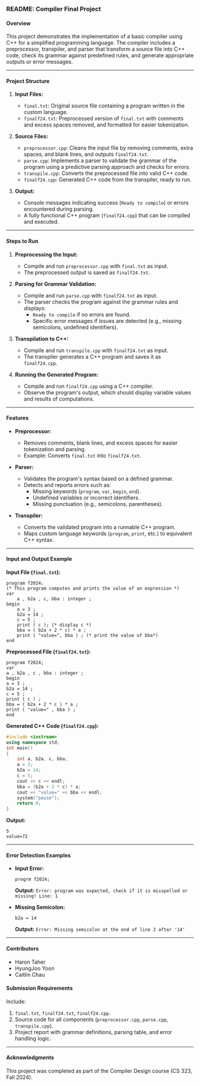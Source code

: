 ### README: Compiler Final Project

#### **Overview**
This project demonstrates the implementation of a basic compiler using C++ for a simplified programming language. The compiler includes a preprocessor, transpiler, and parser that transform a source file into C++ code, check its grammar against predefined rules, and generate appropriate outputs or error messages.

---

#### **Project Structure**
1. **Input Files:**
   - `final.txt`: Original source file containing a program written in the custom language.
   - `finalf24.txt`: Preprocessed version of `final.txt` with comments and excess spaces removed, and formatted for easier tokenization.

2. **Source Files:**
   - `preprocessor.cpp`: Cleans the input file by removing comments, extra spaces, and blank lines, and outputs `finalf24.txt`.
   - `parse.cpp`: Implements a parser to validate the grammar of the program using a predictive parsing approach and checks for errors.
   - `transpile.cpp`: Converts the preprocessed file into valid C++ code.
   - `finalf24.cpp`: Generated C++ code from the transpiler, ready to run.

3. **Output:**
   - Console messages indicating success (`Ready to compile`) or errors encountered during parsing.
   - A fully functional C++ program (`finalf24.cpp`) that can be compiled and executed.

---

#### **Steps to Run**
1. **Preprocessing the Input:**
   - Compile and run `preprocessor.cpp` with `final.txt` as input.
   - The preprocessed output is saved as `finalf24.txt`.

2. **Parsing for Grammar Validation:**
   - Compile and run `parse.cpp` with `finalf24.txt` as input.
   - The parser checks the program against the grammar rules and displays:
     - `Ready to compile` if no errors are found.
     - Specific error messages if issues are detected (e.g., missing semicolons, undefined identifiers).

3. **Transpilation to C++:**
   - Compile and run `transpile.cpp` with `finalf24.txt` as input.
   - The transpiler generates a C++ program and saves it as `finalf24.cpp`.

4. **Running the Generated Program:**
   - Compile and run `finalf24.cpp` using a C++ compiler.
   - Observe the program's output, which should display variable values and results of computations.

---

#### **Features**
- **Preprocessor:**
  - Removes comments, blank lines, and excess spaces for easier tokenization and parsing.
  - Example: Converts `final.txt` into `finalf24.txt`.

- **Parser:**
  - Validates the program's syntax based on a defined grammar.
  - Detects and reports errors such as:
    - Missing keywords (`program`, `var`, `begin`, `end`).
    - Undefined variables or incorrect identifiers.
    - Missing punctuation (e.g., semicolons, parentheses).

- **Transpiler:**
  - Converts the validated program into a runnable C++ program.
  - Maps custom language keywords (`program`, `print`, etc.) to equivalent C++ syntax.

---

#### **Input and Output Example**
**Input File (`final.txt`):**
```plaintext
program f2024;
(* This program computes and prints the value of an expression *)
var
    a , b2a , c, bba : integer ;
begin
    a = 3 ;
    b2a = 14 ;
    c = 5 ;
    print ( c ); (* display c *)
    bba = ( b2a + 2 * c) * a ;
    print ( "value=", bba ) ; (* print the value of bba*)
end
```

**Preprocessed File (`finalf24.txt`):**
```plaintext
program f2024;
var
a , b2a , c , bba : integer ;
begin
a = 3 ;
b2a = 14 ;
c = 5 ;
print ( c ) ;
bba = ( b2a + 2 * c ) * a ;
print ( "value=" , bba ) ;
end
```

**Generated C++ Code (`finalf24.cpp`):**
```cpp
#include <iostream>
using namespace std;
int main()
{
    int a, b2a, c, bba;
    a = 3;
    b2a = 14;
    c = 5;
    cout << c << endl;
    bba = (b2a + 2 * c) * a;
    cout << "value=" << bba << endl;
    system("pause");
    return 0;
}
```

**Output:**
```plaintext
5
value=72
```

---

#### **Error Detection Examples**
- **Input Error:**
  ```plaintext
  progrm f2024;
  ```
  **Output:** `Error: program was expected, check if it is misspelled or missing! Line: 1`

- **Missing Semicolon:**
  ```plaintext
  b2a = 14
  ```
  **Output:** `Error: Missing semicolon at the end of line 2 after '14'`

---

#### **Contributors**
- Haron Taher
- HyungJoo Yoon
- Caitlin Chau

#### **Submission Requirements**
Include:
1. `final.txt`, `finalf24.txt`, `finalf24.cpp`.
2. Source code for all components (`preprocessor.cpp`, `parse.cpp`, `transpile.cpp`).
3. Project report with grammar definitions, parsing table, and error handling logic.

--- 

#### **Acknowledgments**
This project was completed as part of the Compiler Design course (CS 323, Fall 2024).
